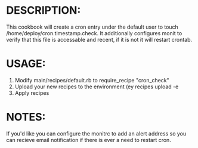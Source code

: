 # DESCRIPTION:

This cookbook will create a cron entry under the default user to touch /home/deploy/cron.timestamp.check.  It additionally configures monit to verify that this file is accessable and recent, if it is not it will restart crontab.

# USAGE:

1. Modify main/recipes/default.rb to require_recipe "cron_check"
2. Upload your new recipes to the environment (ey recipes upload -e <ENV>
3. Apply recipes

# NOTES:

If you'd like you can configure the monitrc to add an alert address so you can recieve email notification if there is ever a need to restart cron.
